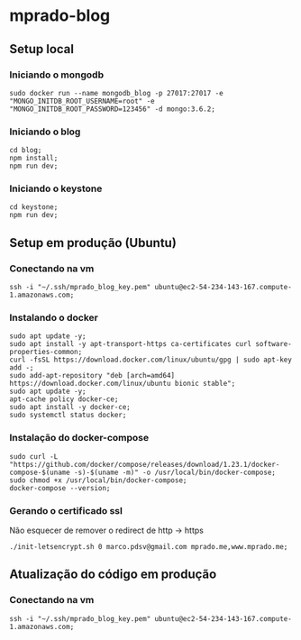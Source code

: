 # mprado-blog

## Setup local

### Iniciando o mongodb

```
sudo docker run --name mongodb_blog -p 27017:27017 -e "MONGO_INITDB_ROOT_USERNAME=root" -e "MONGO_INITDB_ROOT_PASSWORD=123456" -d mongo:3.6.2;
```

### Iniciando o blog

```
cd blog;
npm install;
npm run dev;
```

### Iniciando o keystone

```
cd keystone;
npm run dev;
```

## Setup em produção (Ubuntu)

### Conectando na vm

```
ssh -i "~/.ssh/mprado_blog_key.pem" ubuntu@ec2-54-234-143-167.compute-1.amazonaws.com;
```

### Instalando o docker

```
sudo apt update -y;
sudo apt install -y apt-transport-https ca-certificates curl software-properties-common;
curl -fsSL https://download.docker.com/linux/ubuntu/gpg | sudo apt-key add -;
sudo add-apt-repository "deb [arch=amd64] https://download.docker.com/linux/ubuntu bionic stable";
sudo apt update -y;
apt-cache policy docker-ce;
sudo apt install -y docker-ce;
sudo systemctl status docker;
```

### Instalação do docker-compose

```
sudo curl -L "https://github.com/docker/compose/releases/download/1.23.1/docker-compose-$(uname -s)-$(uname -m)" -o /usr/local/bin/docker-compose;
sudo chmod +x /usr/local/bin/docker-compose;
docker-compose --version;
```

### Gerando o certificado ssl

Não esquecer de remover o redirect de http -> https

```
./init-letsencrypt.sh 0 marco.pdsv@gmail.com mprado.me,www.mprado.me;
```

## Atualização do código em produção

### Conectando na vm

```
ssh -i "~/.ssh/mprado_blog_key.pem" ubuntu@ec2-54-234-143-167.compute-1.amazonaws.com;
```
